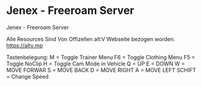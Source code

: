 # Jenex - Freeroam Server

Jenex - Freeroam Server

Alle Resources Sind Von Offizellen alt:V Webseite bezogen worden.
https://altv.mp

Tastenbelegung:
M = Toggle Trainer Menu
F6 = Toggle Clothing Menu
F5 = Toggle NoClip
H = Toggle Cam Mode in Vehicle
Q = UP
E = DOWN
W = MOVE FORWAR
S = MOVE BACK
D = MOVE RIGHT
A = MOVE LEFT
SCHIFT = Change Speed


